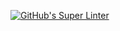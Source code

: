 [![GitHub's Super Linter](https://github.com/ICS2O-Programming-Joseph-K/Unit5-03-HTML-Factorial/workflows/GitHub's%20Super%20Linter/badge.svg)](https://github.com/ICS2O-Programming-Joseph-K/Unit5-03-HTML-Factorial/actions)